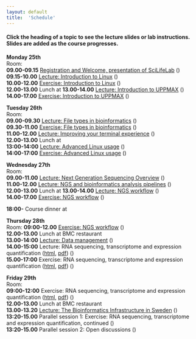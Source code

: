 ```yaml
---
layout: default
title:  'Schedule'
---
```


#### Click the heading of a topic to see the lecture slides or lab instructions. Slides are added as the course progresses.

**Monday 25th**  
Room:   
**09.00-09.15** [Registration and Welcome, presentation of SciLifeLab]() ()  
**09.15-10.00** [Lecture: Introduction to Linux](slides/linux-tutorial.pdf) ()  
**10.00-12.00** [Exercise: Introduction to Linux](labs/linux-intro) ()  
**12.00-13.00** Lunch at 
**13.00-14.00** [Lecture: Introduction to UPPMAX](slides/UPPMAX-tutorial.pdf) ()  
**14.00-17.00** [Exercise: Introduction to UPPMAX](labs/uppmax-intro) ()  

**Tuesday 26th**  
Room:  
**09.00-09.30** [Lecture: File types in bioinformatics](slides/file_types.pdf) ()  
**09.30-11.00** [Exercise: File types in bioinformatics](labs/filetypes) ()  
**11.00-12.00** [Lecture: Improving your terminal experience](slides/quality_of_life.pdf) ()  
**12.00-13.00** Lunch at  
**13:00-14:00** [Lecture: Advanced Linux usage](slides/advanced_linux.pdf) ()  
**14:00-17:00** [Exercise: Advanced Linux usage](labs/loops_lab) ()  

**Wednesday 27th**  
Room:  
**09.00-11.00** [Lecture: Next Generation Sequencing Overview](slides/Sequencing_Overview.pdf) ()  
**11.00-12.00** [Lecture: NGS and bioinformatics analysis pipelines]() ()  
**12.00-13.00** Lunch at 
**13.00-14.00** [Lecture: NGS workflow](slides/NGS_workflow.pdf) ()  
**14.00-17.00** [Exercise: NGS workflow](labs/NGS_workflow) ()  

**18:00-** Course dinner at 

**Thursday 28th**   
Room: 
**09:00-12.00** [Exercise: NGS workflow](labs/NGS_workflow) ()  
**12.00-13.00** Lunch at BMC restaurant  
**13.00-14:00** [Lecture: Data management](slides/2019-09-12-Data_Management_for_NGS_course.pdf) ()  
**14.00-15:00** Lecture: RNA sequencing, transcriptome and expression quantification  ([html](/slides/rnaseq/presentation.html), [pdf](/slides/rnaseq/presentation.pdf)) ()  
**15.00-17:00** Exercise: RNA sequencing, transcriptome and expression quantification ([html](/labs/rnaseq/lab.html), [pdf](/labs/rnaseq/lab.pdf)) ()  

**Friday 29th**  
Room:   
**09:00-12:00** Exercise: RNA sequencing, transcriptome and expression quantification ([html](/labs/rnaseq/lab.html), [pdf](/labs/rnaseq/lab.pdf)) ()  
**12.00-13.00** Lunch at BMC restaurant  
**13.00-13.20** [Lecture: The Bioinformatics Infrastructure in Sweden]() ()  
**13:20-15.00** Parallel session 1: Exercise: RNA sequencing, transcriptome and expression quantification, continued ()  
**13:20-15.00** Parallel session 2: Open discussions ()  



